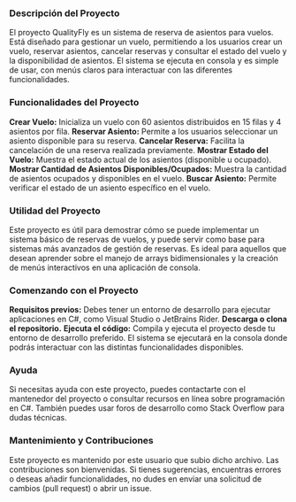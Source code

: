 ### **Descripción del Proyecto**
El proyecto QualityFly es un sistema de reserva de asientos para vuelos. Está diseñado para gestionar un vuelo, permitiendo a los usuarios crear un vuelo, reservar asientos, cancelar reservas y consultar el estado del vuelo y la disponibilidad de asientos. El sistema se ejecuta en consola y es simple de usar, con menús claros para interactuar con las diferentes funcionalidades.

### **Funcionalidades del Proyecto**
**Crear Vuelo:** Inicializa un vuelo con 60 asientos distribuidos en 15 filas y 4 asientos por fila.
**Reservar Asiento:** Permite a los usuarios seleccionar un asiento disponible para su reserva.
**Cancelar Reserva:** Facilita la cancelación de una reserva realizada previamente.
**Mostrar Estado del Vuelo:** Muestra el estado actual de los asientos (disponible u ocupado).
**Mostrar Cantidad de Asientos Disponibles/Ocupados:** Muestra la cantidad de asientos ocupados y disponibles en el vuelo.
**Buscar Asiento:** Permite verificar el estado de un asiento específico en el vuelo.

### **Utilidad del Proyecto**
Este proyecto es útil para demostrar cómo se puede implementar un sistema básico de reservas de vuelos, y puede servir como base para sistemas más avanzados de gestión de reservas. Es ideal para aquellos que desean aprender sobre el manejo de arrays bidimensionales y la creación de menús interactivos en una aplicación de consola.

### Comenzando con el Proyecto
**Requisitos previos:** Debes tener un entorno de desarrollo para ejecutar aplicaciones en C#, como Visual Studio o JetBrains Rider.
**Descarga o clona el repositorio.**
**Ejecuta el código:** Compila y ejecuta el proyecto desde tu entorno de desarrollo preferido. El sistema se ejecutará en la consola donde podrás interactuar con las distintas funcionalidades disponibles.

### Ayuda
Si necesitas ayuda con este proyecto, puedes contactarte con el mantenedor del proyecto o consultar recursos en línea sobre programación en C#. También puedes usar foros de desarrollo como Stack Overflow para dudas técnicas.

### Mantenimiento y Contribuciones
Este proyecto es mantenido por este usuario que subio dicho archivo. Las contribuciones son bienvenidas. Si tienes sugerencias, encuentras errores o deseas añadir funcionalidades, no dudes en enviar una solicitud de cambios (pull request) o abrir un issue.
